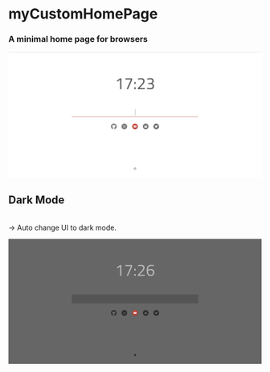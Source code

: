 # myCustomHomePage
### A minimal home page for browsers

![adipoli](https://raw.githubusercontent.com/mssreerag/myCustomHomePage/master/readme_images/light_mode.png)


## Dark Mode <br />
 <br/>
 -> Auto change UI to dark mode.

![adipoli](https://raw.githubusercontent.com/mssreerag/myCustomHomePage/master/readme_images/dark_mode.png)

